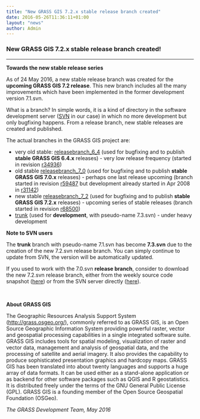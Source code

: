 ```yaml
---
title: "New GRASS GIS 7.2.x stable release branch created"
date: 2016-05-26T11:36:11+01:00
layout: "news"
author: Admin
---
```


### New GRASS GIS 7.2.x stable release branch created!

------------------------------------------------------------------------

**Towards the new stable release series**

As of 24 May 2016, a new stable release branch was created for the
**upcoming GRASS GIS 7.2 release**. This new branch includes all the
many improvements which have been implemented in the former development
version 7.1.svn.

What is a branch? In simple words, it is a kind of directory in the
software development server
([SVN](https://en.wikipedia.org/wiki/Apache_Subversion) in our case) in
which no more development but only bugfixing happens. From a release
branch, new stable releases are created and published.

The actual branches in the GRASS GIS project are:

-   very old stable:
    [releasebranch\_6\_4](https://trac.osgeo.org/grass/browser/grass/branches/releasebranch_6_4)
    (used for bugfixing and to publish **stable GRASS GIS 6.4.x**
    releases) - very low release frequency (started in revision
    [r34936](https://trac.osgeo.org/grass/changeset/34936))
-   old stable
    [releasebranch\_7\_0](https://trac.osgeo.org/grass/browser/grass/branches/releasebranch_7_0)
    (used for bugfixing and to publish **stable GRASS GIS 7.0.x**
    releases) - perhaps one last release upcoming (branch started in
    revision
    [r59487](https://trac.osgeo.org/grass/changeset/59487/grass/branches/releasebranch_7_0)
    but development already started in Apr 2008 in
    [r31142](https://trac.osgeo.org/grass/changeset/31142))
-   new stable
    [releasebranch\_7\_2](https://trac.osgeo.org/grass/browser/grass/branches/releasebranch_7_2)
    (used for bugfixing and to publish **stable GRASS GIS 7.2.x**
    releases) - upcoming series of stable releases (branch started in
    revision
    [r68500](https://trac.osgeo.org/grass/changeset/68500/grass/branches/releasebranch_7_2))
-   [trunk](https://trac.osgeo.org/grass/browser/grass/trunk) (used for
    **development**, with pseudo-name 7.3.svn) - under heavy development

**Note to SVN users**

The **trunk** branch with pseudo-name 7.1.svn has become **7.3.svn** due
to the creation of the new 7.2.svn release branch. You can simply
continue to update from SVN, the version will be automatically updated.

If you used to work with the 7.0.svn **release branch**, consider to
download the new 7.2.svn release branch, either from the weekly source
code snapshot ([here](/grass72/source/snapshot/index.html))
or from the SVN server directly
([here](https://trac.osgeo.org/grass/wiki/DownloadSource#GRASS7.2)).

 

**About GRASS GIS**

The Geographic Resources Analysis Support System
([http://grass.osgeo.org/)](/index.html), commonly referred
to as GRASS GIS, is an Open Source Geographic Information System
providing powerful raster, vector and geospatial processing capabilities
in a single integrated software suite. GRASS GIS includes tools for
spatial modeling, visualization of raster and vector data, management
and analysis of geospatial data, and the processing of satellite and
aerial imagery. It also provides the capability to produce sophisticated
presentation graphics and hardcopy maps. GRASS GIS has been translated
into about twenty languages and supports a huge array of data formats.
It can be used either as a stand-alone application or as backend for
other software packages such as QGIS and R geostatistics. It is
distributed freely under the terms of the GNU General Public License
(GPL). GRASS GIS is a founding member of the Open Source Geospatial
Foundation (OSGeo).

*The GRASS Development Team, May 2016*

